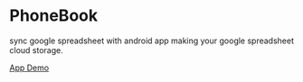 # PhoneBook
sync google spreadsheet with android app making your google spreadsheet cloud storage.

[App Demo](https://youtu.be/kqO7Gg76GrA)

